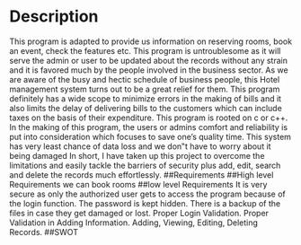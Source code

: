 # Description
This program is adapted to provide us information on reserving rooms, book an event, check the features etc. This program is untroublesome as it will serve the admin or user to be updated about the records without any strain and it is favored much by the people involved in the business sector. As we are aware of the busy and hectic schedule of business people, this Hotel management system turns out to be a great relief for them. This program definitely has a wide scope to minimize errors in the making of bills and it also limits the delay of delivering bills to the customers which can include taxes on the basis of their expenditure. This program is rooted on c or c++. In the making of this program, the users or admins comfort and reliability is put into consideration which focuses to save one’s quality time.  This system has very least chance of data loss and we don‟t have to worry about it being damaged
In short, I have taken up this project to overcome the limitations and easily tackle the barriers of security plus add, edit, search and delete the records much effortlessly.
##Requirements
##High level Requirements
we can book rooms 
##low level Requirements
It is very secure as only the authorized user gets to access the program because of the login function.
The password is kept hidden.
There is a backup of the files in case they get damaged or lost.
 Proper Login Validation.
Proper Validation in Adding Information.
Adding, Viewing, Editing, Deleting Records.
##SWOT
